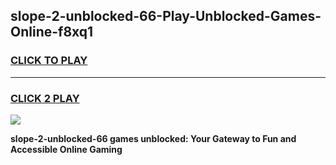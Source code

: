 
## slope-2-unblocked-66-Play-Unblocked-Games-Online-f8xq1
<h3>
<a href="https://premium76.site?title=slope-2-unblocked-66&ref=25A">CLICK TO PLAY</a></h3>
<hr>

<h3>
<a href="https://premium76.site?title=slope-2-unblocked-66&ref=25A">CLICK 2 PLAY</a>
  
</h3>

<a href="https://premium76.site?title=slope-2-unblocked-66&ref=25A"><img src="https://clearcache.store/games.png"></a>


**slope-2-unblocked-66 games unblocked: Your Gateway to Fun and Accessible Online Gaming**

